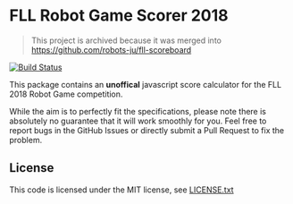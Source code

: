 # FLL Robot Game Scorer 2018

> This project is archived because it was merged into https://github.com/robots-ju/fll-scoreboard

[![Build Status](https://travis-ci.org/robots-ju/fll-robotgame-scorer-2018.svg)](https://travis-ci.org/robots-ju/fll-robotgame-scorer-2018)

This package contains an **unoffical** javascript score calculator for the FLL 2018 Robot Game competition.

While the aim is to perfectly fit the specifications, please note there is absolutely no guarantee that it will work smoothly for you.
Feel free to report bugs in the GitHub Issues or directly submit a Pull Request to fix the problem.

## License

This code is licensed under the MIT license, see [LICENSE.txt](LICENSE.txt)
